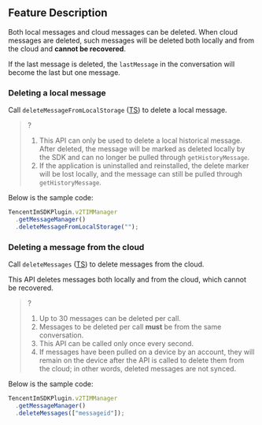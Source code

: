 ## Feature Description

Both local messages and cloud messages can be deleted.
When cloud messages are deleted, such messages will be deleted both locally and from the cloud and **cannot be recovered**.

If the last message is deleted, the `lastMessage` in the conversation will become the last but one message.

### Deleting a local message

Call `deleteMessageFromLocalStorage` ([TS](https://comm.qq.com/im/doc/RN/en/Api/V2TIMMessageManager/deleteMessageFromLocalStorage.html)) to delete a local message.

> ?
>
> 1. This API can only be used to delete a local historical message. After deleted, the message will be marked as deleted locally by the SDK and can no longer be pulled through `getHistoryMessage`.
> 2. If the application is uninstalled and reinstalled, the delete marker will be lost locally, and the message can still be pulled through `getHistoryMessage`.

Below is the sample code:

```javascript
TencentImSDKPlugin.v2TIMManager
  .getMessageManager()
  .deleteMessageFromLocalStorage("");
```

### Deleting a message from the cloud

Call `deleteMessages` ([TS](https://comm.qq.com/im/doc/RN/en/Api/V2TIMMessageManager/deleteMessages.html)) to delete messages from the cloud.

This API deletes messages both locally and from the cloud, which cannot be recovered.

> ?
>
> 1. Up to 30 messages can be deleted per call.
> 2. Messages to be deleted per call **must** be from the same conversation.
> 3. This API can be called only once every second.
> 4. If messages have been pulled on a device by an account, they will remain on the device after the API is called to delete them from the cloud; in other words, deleted messages are not synced.

Below is the sample code:

```javascript
TencentImSDKPlugin.v2TIMManager
  .getMessageManager()
  .deleteMessages(["messageid"]);
```


